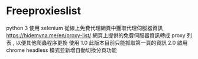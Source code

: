 # Freeproxieslist
python 3 使用 selenium
從線上免費代理網頁中獲取代理伺服器資訊
https://hidemyna.me/en/proxy-list/
網頁上提供的免費伺服器資訊轉成 proxy 列表 , 以便其他爬蟲程序更換 使用
1.0 此版本目前只能抓取第一頁的資訊
2.0 啟用 chrome headless 模式並新增自動切換分頁功能
